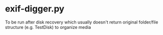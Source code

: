 exif-digger.py
==============

To be run after disk recovery which usually doesn't return original folder/file structure (e.g. TestDisk) to organize media
